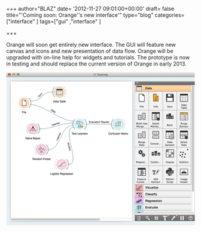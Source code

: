 +++
author="BLAZ"
date= '2012-11-27 09:01:00+00:00'
draft= false
title="'Coming soon: Orange''s new interface'"
type="blog"
categories=["interface" ]
tags=["gui" ,"interface" ]

+++

Orange will soon get entirely new interface. The GUI will feature new canvas and icons and new presentation of data flow. Orange will be upgraded with on-line help for widgets and tutorials. The prototype is now in testing and should replace the current version of Orange in early 2013.

![](/images/2012/11/27/2012-orange-new-look.png__600x486_q95_crop_upscale.png)

